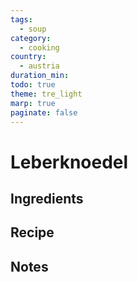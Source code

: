 ```yaml
---
tags:
  - soup
category:
  - cooking
country:
  - austria
duration_min: 
todo: true
theme: tre_light
marp: true
paginate: false
---
```



# Leberknoedel

## Ingredients

## Recipe

## Notes
